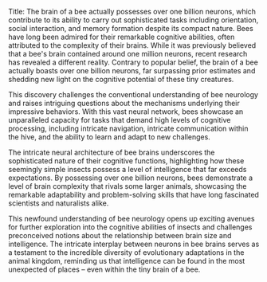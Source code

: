 Title: The brain of a bee actually possesses over one billion neurons, which contribute to its ability to carry out sophisticated tasks including orientation, social interaction, and memory formation despite its compact nature.
Bees have long been admired for their remarkable cognitive abilities, often attributed to the complexity of their brains. While it was previously believed that a bee's brain contained around one million neurons, recent research has revealed a different reality. Contrary to popular belief, the brain of a bee actually boasts over one billion neurons, far surpassing prior estimates and shedding new light on the cognitive potential of these tiny creatures.

This discovery challenges the conventional understanding of bee neurology and raises intriguing questions about the mechanisms underlying their impressive behaviors. With this vast neural network, bees showcase an unparalleled capacity for tasks that demand high levels of cognitive processing, including intricate navigation, intricate communication within the hive, and the ability to learn and adapt to new challenges.

The intricate neural architecture of bee brains underscores the sophisticated nature of their cognitive functions, highlighting how these seemingly simple insects possess a level of intelligence that far exceeds expectations. By possessing over one billion neurons, bees demonstrate a level of brain complexity that rivals some larger animals, showcasing the remarkable adaptability and problem-solving skills that have long fascinated scientists and naturalists alike.

This newfound understanding of bee neurology opens up exciting avenues for further exploration into the cognitive abilities of insects and challenges preconceived notions about the relationship between brain size and intelligence. The intricate interplay between neurons in bee brains serves as a testament to the incredible diversity of evolutionary adaptations in the animal kingdom, reminding us that intelligence can be found in the most unexpected of places – even within the tiny brain of a bee.